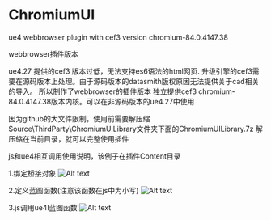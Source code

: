 # ChromiumUI
ue4 webbrowser plugin with cef3 version chromium-84.0.4147.38

webbrowser插件版本

ue4.27 提供的cef3 版本过低，无法支持es6语法的html网页.
升级引擎的cef3需要在源码版本上处理。由于源码版本的datasmith版权原因无法提供关于cad相关的导入。
所以制作了webbrowser的插件版本
独立提供cef3 chromium-84.0.4147.38版本内核。可以在非源码版本的ue4.27中使用

因为github的大文件限制，使用前需要解压缩Source\ThirdParty\ChromiumUILibrary文件夹下面的ChromiumUILibrary.7z
解压缩在当前目录，就可以完整使用插件

js和ue4相互调用使用说明，该例子在插件Content目录

1.绑定桥接对象
![Alt text](https://github.com/shiniu0606/ChromiumUI/blob/main/doc/1.PNG?raw=true "Optional Title")

2.定义蓝图函数(注意该函数在js中为小写)
![Alt text](https://github.com/shiniu0606/ChromiumUI/blob/main/doc/2.PNG?raw=true "Optional Title")

3.js调用ue4l蓝图函数
![Alt text](https://github.com/shiniu0606/ChromiumUI/blob/main/doc/3.PNG?raw=true "Optional Title")